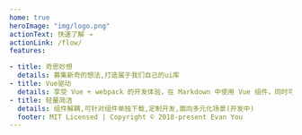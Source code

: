 ```yaml
---
home: true
heroImage: "img/logo.png"
actionText: 快速了解 →
actionLink: /flow/
features:

- title: 奇思妙想
  details: 募集新奇的想法,打造属于我们自己的ui库
- title: Vue驱动
  details: 享受 Vue + webpack 的开发体验，在 Markdown 中使用 Vue 组件，同时可以使用 Vue 来开发自定义主题。
- title: 轻量简洁
  details: 组件解耦,可针对组件单独下载,定制开发,面向多元化场景(开发中)
  footer: MIT Licensed | Copyright © 2018-present Evan You
---
```




